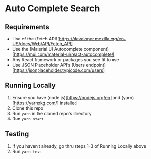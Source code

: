 # Auto Complete Search

## Requirements
- Use of the (Fetch API)[https://developer.mozilla.org/en-US/docs/Web/API/Fetch_API]
- Use the (Material UI Autocomplete component)[https://mui.com/material-ui/react-autocomplete/]
- Any React framework or packages you see fit to use
- Use JSON Placeholder API’s (Users endpoint)[https://jsonplaceholder.typicode.com/users]

## Running Locally
1. Ensure you have (node.js)[https://nodejs.org/en] and (yarn)[https://yarnpkg.com/] installed
2. Clone this repo
3. Run `yarn` in the cloned repo's directory
4. Run `yarn start`

## Testing
1. If you haven't already, go thru steps 1-3 of Running Locally above
2. Run `yarn test`
